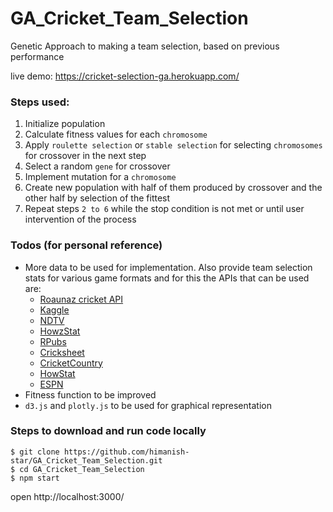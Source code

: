 # GA_Cricket_Team_Selection
Genetic Approach to making a team selection, based on previous performance

live demo: https://cricket-selection-ga.herokuapp.com/

### Steps used:
1. Initialize population
2. Calculate fitness values for each `chromosome`
3. Apply `roulette selection` or `stable selection` for selecting `chromosomes` for crossover in the next step
4. Select a random `gene` for crossover
5. Implement mutation for a `chromosome`
6. Create new population with half of them produced by crossover and the other half by selection of the fittest
7. Repeat steps `2 to 6` while the stop condition is not met or until user intervention of the process 

### Todos (for personal reference)
 - More data to be used for implementation. Also provide team selection stats for various game formats and for this
   the APIs that can be used are:
   - [Roaunaz cricket API](https://www.cricketapi.com/)
   - [Kaggle](https://www.kaggle.com/cclayford/cricinfo-statsguru-data#ODIs%20-%20Bowling.csv)
   - [NDTV](https://sports.ndtv.com/cricket/players/a)
   - [HowzStat](http://cricket-stats.net/)
   - [RPubs](https://rpubs.com/dgolicher/cricket_download)
   - [Cricksheet](https://cricsheet.org/downloads/)
   - [CricketCountry](http://www.cricketcountry.com/players/)
   - [HowStat](http://www.howstat.com/cricket/Statistics/Batting/BattingAverages.asp?Stat=1)
   - [ESPN](http://www.espncricinfo.com/india/content/player/country.html?country=6)
 - Fitness function to be improved
 - `d3.js` and `plotly.js` to be used for graphical representation
 
 ### Steps to download and run code locally
 
 ```Shell
 $ git clone https://github.com/himanish-star/GA_Cricket_Team_Selection.git
 $ cd GA_Cricket_Team_Selection
 $ npm start
 ```
 open http://localhost:3000/
